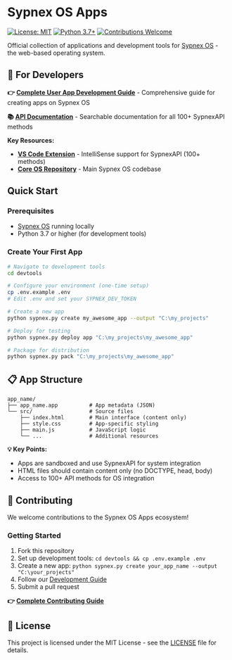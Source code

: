 # Sypnex OS Apps

[![License: MIT](https://img.shields.io/badge/License-MIT-yellow.svg)](https://opensource.org/licenses/MIT)
[![Python 3.7+](https://img.shields.io/badge/python-3.7+-blue.svg)](https://www.python.org/downloads/)
[![Contributions Welcome](https://img.shields.io/badge/contributions-welcome-brightgreen.svg)](#contributing)

Official collection of applications and development tools for [Sypnex OS](https://github.com/Sypnex-LLC/sypnex-os) - the web-based operating system.

## 📖 For Developers

**👉 [Complete User App Development Guide](USER_APP_DEVELOPMENT_GUIDE.md)** - Comprehensive guide for creating apps on Sypnex OS

**📚 [**API Documentation**](https://sypnex-llc.github.io/sypnex-os-apps/docs/)** - Searchable documentation for all 100+ SypnexAPI methods

**Key Resources:**
- **[VS Code Extension](https://github.com/Sypnex-LLC/sypnex-os-vscode-extension)** - IntelliSense support for SypnexAPI (100+ methods)
- **[Core OS Repository](https://github.com/Sypnex-LLC/sypnex-os)** - Main Sypnex OS codebase


##  Quick Start

### Prerequisites
- [Sypnex OS](https://github.com/Sypnex-LLC/sypnex-os) running locally
- Python 3.7 or higher (for development tools)

### Create Your First App

```bash
# Navigate to development tools
cd devtools

# Configure your environment (one-time setup)
cp .env.example .env
# Edit .env and set your SYPNEX_DEV_TOKEN

# Create a new app
python sypnex.py create my_awesome_app --output "C:\my_projects"

# Deploy for testing
python sypnex.py deploy app "C:\my_projects\my_awesome_app"

# Package for distribution
python sypnex.py pack "C:\my_projects\my_awesome_app"
```

## 📋 App Structure

```
app_name/
├── app_name.app          # App metadata (JSON)
└── src/                  # Source files
    ├── index.html        # Main interface (content only)
    ├── style.css         # App-specific styling
    ├── main.js           # JavaScript logic
    └── ...               # Additional resources
```

**💡 Key Points:**
- Apps are sandboxed and use SypnexAPI for system integration
- HTML files should contain content only (no DOCTYPE, head, body)
- Access to 100+ API methods for OS integration

## 🤝 Contributing

We welcome contributions to the Sypnex OS Apps ecosystem!

### Getting Started

1. Fork this repository
2. Set up development tools: `cd devtools && cp .env.example .env`
3. Create a new app: `python sypnex.py create your_app_name --output "C:\your_projects"`
4. Follow our [Development Guide](USER_APP_DEVELOPMENT_GUIDE.md)
5. Submit a pull request

**👉 [Complete Contributing Guide](CONTRIBUTING.md)**

## 📄 License

This project is licensed under the MIT License - see the [LICENSE](LICENSE) file for details.